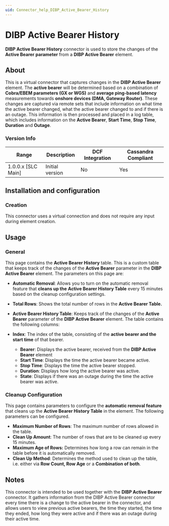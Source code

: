 ```yaml
---
uid: Connector_help_DIBP_Active_Bearer_History
---
```


# DIBP Active Bearer History

**DIBP Active Bearer History** connector is used to store the changes of the **Active Bearer** **parameter** from a **DIBP Active Bearer** element.

## About

This is a virtual connector that captures changes in the **DIBP Active Bearer** element. The **active bearer** will be determined based on a combination of **Cobra/EBEM parameters (GX or WGS)** and **average ping-based latency** measurements towards **onshore devices (DMA, Gateway Router)**. These changes are captured via remote sets that include information on what time the active bearer changed, what the active bearer changed to and if there is an outage. This information is then processed and placed in a log table, which includes information on the **Active Bearer**, **Start Time**, **Stop Time**, **Duration** and **Outage**.

### Version Info

| Range | Description | DCF Integration | Cassandra Compliant |
|----------------------|-----------------|---------------------|-------------------------|
| 1.0.0.x [SLC Main]   | Initial version | No                  | Yes                     |

## Installation and configuration

### Creation

This connector uses a virtual connection and does not require any input during element creation.

## Usage

### General

This page contains the **Active Bearer History** table. This is a custom table that keeps track of the changes of the **Active Bearer** parameter in the **DIBP Active Bearer** element. The parameters on this page are:

- **Automatic Removal**: Allows you to turn on the automatic removal feature that **cleans up the** **Active Bearer History Table** every 15 minutes based on the cleanup configuration settings.

- **Total Rows**: Shows the total number of rows in the **Active Bearer Table.**

- **Active Bearer History Table**: Keeps track of the changes of the **Active Bearer** parameter of the **DIBP Active Bearer** element. The table contains the following columns:

- **Index**: The index of the table, consisting of the **active bearer and the start time** of that bearer.
  - **Bearer**: Displays the active bearer, received from the **DIBP Active Bearer** element
  - **Start Time**: Displays the time the active bearer became active.
  - **Stop Time**: Displays the time the active bearer stopped.
  - **Duration**: Displays how long the active bearer was active.
  - **State**: Displays if there was an outage during the time the active bearer was active.

### Cleanup Configuration

This page contains parameters to configure the **automatic removal feature** that cleans up the **Active Bearer History Table** in the element. The following parameters can be configured.

- **Maximum Number of Rows**: The maximum number of rows allowed in the table.
- **Clean Up Amount**: The number of rows that are to be cleaned up every 15 minutes.
- **Maximum Age of Rows:** Determines how long a row can remain in the table before it is automatically removed.
- **Clean Up Method**: Determines the method used to clean up the table, i.e. either via **Row Count, Row Age** or a **Combination of both**.

## Notes

This connector is intended to be used together with the **DIBP Active Bearer** connector. It gathers information from the DIBP Active Bearer connector every time there is a change to the active bearer in the connector, and allows users to view previous active bearers, the time they started, the time they ended, how long they were active and if there was an outage during their active time.
